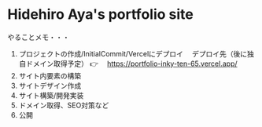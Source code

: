 # Hidehiro Aya's portfolio site

やることメモ・・・

1. プロジェクトの作成/InitialCommit/Vercelにデプロイ　  デプロイ先（後に独自ドメイン取得予定） 👉 　https://portfolio-inky-ten-65.vercel.app/
2. サイト内要素の構築
3. サイトデザイン作成
4. サイト構築/開発実装
5. ドメイン取得、SEO対策など
6. 公開
